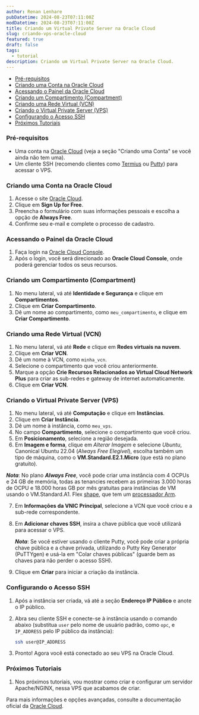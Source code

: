 ```yaml
---
author: Renan Lenhare
pubDatetime: 2024-08-23T07:11:00Z
modDatetime: 2024-08-23T07:11:00Z
title: Criando um Virtual Private Server na Oracle Cloud
slug: criando-vps-oracle-cloud
featured: true
draft: false
tags:
  - tutorial
description: Criando um Virtual Private Server na Oracle Cloud.
---
```


- [Pré-requisitos](#pré-requisitos)
- [Criando uma Conta na Oracle Cloud](#criando-uma-conta-na-oracle-cloud)
- [Acessando o Painel da Oracle Cloud](#acessando-o-painel-da-oracle-cloud)
- [Criando um Compartimento (Compartment)](#criando-um-compartimento-compartment)
- [Criando uma Rede Virtual (VCN)](#criando-uma-rede-virtual-vcn)
- [Criando o Virtual Private Server (VPS)](#criando-o-virtual-private-server-vps)
- [Configurando o Acesso SSH](#configurando-o-acesso-ssh)
- [Próximos Tutoriais](#próximos-tutoriais)

### Pré-requisitos

- Uma conta na [Oracle Cloud](https://cloud.oracle.com/) (veja a seção "Criando uma Conta" se você ainda não tem uma).
- Um cliente SSH (recomendo clientes como [Termius](https://termius.com/download/windows) ou [Putty](https://www.putty.org/)) para acessar o VPS.

### Criando uma Conta na Oracle Cloud

1. Acesse o site [Oracle Cloud](https://cloud.oracle.com/).
2. Clique em **Sign Up for Free**.
3. Preencha o formulário com suas informações pessoais e escolha a opção de **Always Free**.
4. Confirme seu e-mail e complete o processo de cadastro.

### Acessando o Painel da Oracle Cloud

1. Faça login na [Oracle Cloud Console](https://cloud.oracle.com/).
2. Após o login, você será direcionado ao **Oracle Cloud Console**, onde poderá gerenciar todos os seus recursos.

### Criando um Compartimento (Compartment)

1. No menu lateral, vá até **Identidade e Segurança** e clique em **Compartimentos**.
2. Clique em **Criar Compartimento**.
3. Dê um nome ao compartimento, como `meu_compartimento`, e clique em **Criar Compartimento**.

### Criando uma Rede Virtual (VCN)

1. No menu lateral, vá até **Rede** e clique em **Redes virtuais na nuvem**.
2. Clique em **Criar VCN**.
3. Dê um nome à VCN, como `minha_vcn`.
4. Selecione o compartimento que você criou anteriormente.
5. Marque a opção **Crie Recursos Relacionados ao Virtual Cloud Network Plus** para criar as sub-redes e gateway de internet automaticamente.
6. Clique em **Criar VCN**.

### Criando o Virtual Private Server (VPS)

1. No menu lateral, vá até **Computação** e clique em **Instâncias**.
2. Clique em **Criar Instância**.
3. Dê um nome à instância, como `meu_vps`.
4. No campo **Compartimento**, selecione o compartimento que você criou.
5. Em **Posicionamento**, selecione a região desejada.
6. Em **Imagem e forma**, clique em _Alterar Imagem_ e selecione _Ubuntu_, Canonical Ubuntu 22.04 (_Always Free Elegível_), escolha também um tipo de máquina, como o **VM.Standard.E2.1.Micro** (que está no plano gratuito).

**_Nota_**: No plano **_Always Free_**, você pode criar uma instância com 4 OCPUs e 24 GB de memória, todas as tenancies recebem as primeiras 3.000 horas de OCPU e 18.000 horas GB por mês gratuitas para instâncias de VM usando o VM.Standard.A1. Flex [shape](https://docs.oracle.com/iaas/Content/Compute/References/computeshapes.htm), que tem um [processador Arm](https://docs.oracle.com/iaas/Content/Compute/References/arm.htm).

7. Em **Informações da VNIC Principal**, selecione a VCN que você criou e a sub-rede correspondente.
8. Em **Adicionar chaves SSH**, insira a chave pública que você utilizará para acessar o VPS.

   **_Nota_**: Se você estiver usando o cliente Putty, você pode criar a própria chave pública e a chave privada, utilizando o Putty Key Generator (PuTTYgen) e usá-la em "Colar chaves públicas" (guarde bem as chaves para não perder o acesso SSH).

9. Clique em **Criar** para iniciar a criação da instância.

### Configurando o Acesso SSH

1. Após a instância ser criada, vá até a seção **Endereço IP Público** e anote o IP público.
2. Abra seu cliente SSH e conecte-se à instância usando o comando abaixo (substitua `user` pelo nome de usuário padrão, como `opc`, e `IP_ADDRESS` pelo IP público da instância):

   ```bash
   ssh user@IP_ADDRESS
   ```

3. Pronto! Agora você está conectado ao seu VPS na Oracle Cloud.

### Próximos Tutoriais

1. Nos próximos tutoriais, vou mostrar como criar e configurar um servidor Apache/NGINX, nessa VPS que acabamos de criar.

Para mais informações e opções avançadas, consulte a documentação oficial da [Oracle Cloud](https://docs.oracle.com/en-us/iaas/Content/home.htm).
